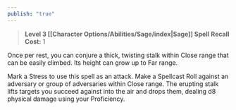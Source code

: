 ```yaml
---
publish: "true"
---
```

> **Level 3 [[Character Options/Abilities/Sage/index|Sage]] Spell**
> **Recall Cost:** 1

Once per rest, you can conjure a thick, twisting stalk within Close range that can be easily climbed. Its height can grow up to Far range.

Mark a Stress to use this spell as an attack. Make a Spellcast Roll against an adversary or group of adversaries within Close range. The erupting stalk lifts targets you succeed against into the air and drops them, dealing d8 physical damage using your Proficiency.
